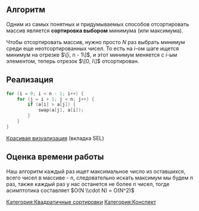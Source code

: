 ## Алгоритм

Одним из самых понятных и придумываемых способов отсортировать массив
является <b>сортировка выбором</b> минимума (или максимума).

Чтобы отсортировать массив, нужно просто $N$ раз выбрать минимум среди
еще неотсортированных чисел. То есть на $i$-ом шаге ищется минимум на
отрезке $\[i, n - 1\]$, и этот минимум меняется с $i$-ым элементом,
теперь отрезок $\[0, i\]$ отсортирован.

## Реализация

``` C++ numberLines
for (i = 0; i < n - 1; i++) {
    for (j = i + 1; j < n; j++) {
        if (a[i] > a[j]) {
            swap(a[j], a[i]);
        }
    }
}
```

[Красивая визуализация](https://visualgo.net/nl/sorting) (вкладка SEL)

## Оценка времени работы

Наш алгоритм каждый раз ищет максимальное число из оставшихся, всего
чисел в массиве - $n$, следовательно искать максимум мы будем $n$
раз, также каждый раз у нас останется не более $n$ чисел, тогде
асимптотика составляет $O(N \\cdot N) = O(N^2)$

[Категория:Квадратичные
сортировки](Категория:Квадратичные_сортировки "wikilink")
[Категория:Конспект](Категория:Конспект "wikilink")